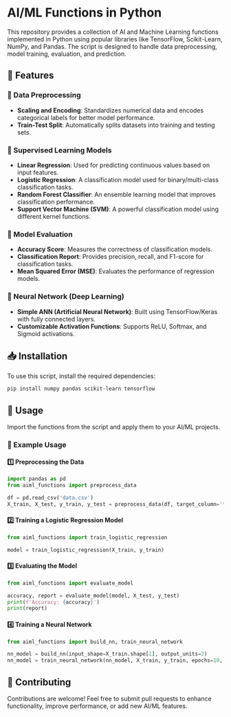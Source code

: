 # AI/ML Functions in Python

This repository provides a collection of AI and Machine Learning functions implemented in Python using popular libraries like TensorFlow, Scikit-Learn, NumPy, and Pandas. The script is designed to handle data preprocessing, model training, evaluation, and prediction.

## 📌 Features

### 🔹 Data Preprocessing
- **Scaling and Encoding**: Standardizes numerical data and encodes categorical labels for better model performance.
- **Train-Test Split**: Automatically splits datasets into training and testing sets.

### 🔹 Supervised Learning Models
- **Linear Regression**: Used for predicting continuous values based on input features.
- **Logistic Regression**: A classification model used for binary/multi-class classification tasks.
- **Random Forest Classifier**: An ensemble learning model that improves classification performance.
- **Support Vector Machine (SVM)**: A powerful classification model using different kernel functions.

### 🔹 Model Evaluation
- **Accuracy Score**: Measures the correctness of classification models.
- **Classification Report**: Provides precision, recall, and F1-score for classification tasks.
- **Mean Squared Error (MSE)**: Evaluates the performance of regression models.

### 🔹 Neural Network (Deep Learning)
- **Simple ANN (Artificial Neural Network)**: Built using TensorFlow/Keras with fully connected layers.
- **Customizable Activation Functions**: Supports ReLU, Softmax, and Sigmoid activations.

## 📥 Installation

To use this script, install the required dependencies:

```bash
pip install numpy pandas scikit-learn tensorflow
```

## 🚀 Usage

Import the functions from the script and apply them to your AI/ML projects.

### 🔹 Example Usage

#### 1️⃣ Preprocessing the Data

```python
import pandas as pd
from aiml_functions import preprocess_data

df = pd.read_csv('data.csv')
X_train, X_test, y_train, y_test = preprocess_data(df, target_column='target', scale=True, encode=True)
```

#### 2️⃣ Training a Logistic Regression Model

```python
from aiml_functions import train_logistic_regression

model = train_logistic_regression(X_train, y_train)
```

#### 3️⃣ Evaluating the Model

```python
from aiml_functions import evaluate_model

accuracy, report = evaluate_model(model, X_test, y_test)
print(f'Accuracy: {accuracy}')
print(report)
```

#### 4️⃣ Training a Neural Network

```python
from aiml_functions import build_nn, train_neural_network

nn_model = build_nn(input_shape=X_train.shape[1], output_units=2)
nn_model = train_neural_network(nn_model, X_train, y_train, epochs=10, batch_size=32)
```

## 🤝 Contributing

Contributions are welcome! Feel free to submit pull requests to enhance functionality, improve performance, or add new AI/ML features.
